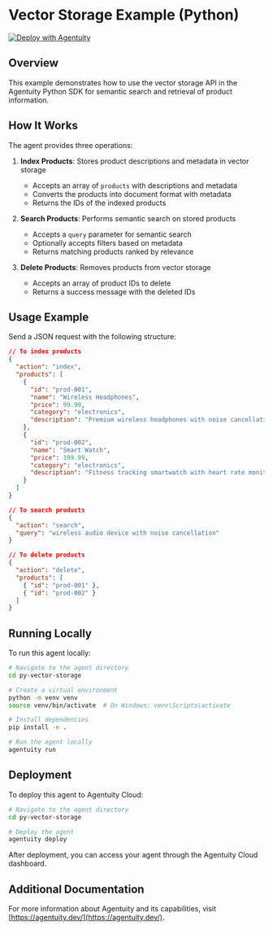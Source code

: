# Vector Storage Example (Python)

[![Deploy with Agentuity](https://app.agentuity.com/img/deploy.svg)](https://app.agentuity.com/deploy)

## Overview

This example demonstrates how to use the vector storage API in the Agentuity Python SDK for semantic search and retrieval of product information.

## How It Works

The agent provides three operations:

1. **Index Products**: Stores product descriptions and metadata in vector storage

   - Accepts an array of `products` with descriptions and metadata
   - Converts the products into document format with metadata
   - Returns the IDs of the indexed products

2. **Search Products**: Performs semantic search on stored products

   - Accepts a `query` parameter for semantic search
   - Optionally accepts filters based on metadata
   - Returns matching products ranked by relevance

3. **Delete Products**: Removes products from vector storage
   - Accepts an array of product IDs to delete
   - Returns a success message with the deleted IDs

## Usage Example

Send a JSON request with the following structure:

```json
// To index products
{
  "action": "index",
  "products": [
    {
      "id": "prod-001",
      "name": "Wireless Headphones",
      "price": 99.99,
      "category": "electronics",
      "description": "Premium wireless headphones with noise cancellation and 20-hour battery life."
    },
    {
      "id": "prod-002",
      "name": "Smart Watch",
      "price": 199.99,
      "category": "electronics",
      "description": "Fitness tracking smartwatch with heart rate monitoring and GPS."
    }
  ]
}

// To search products
{
  "action": "search",
  "query": "wireless audio device with noise cancellation"
}

// To delete products
{
  "action": "delete",
  "products": [
    { "id": "prod-001" },
    { "id": "prod-002" }
  ]
}
```

## Running Locally

To run this agent locally:

```bash
# Navigate to the agent directory
cd py-vector-storage

# Create a virtual environment
python -m venv venv
source venv/bin/activate  # On Windows: venv\Scripts\activate

# Install dependencies
pip install -e .

# Run the agent locally
agentuity run
```

## Deployment

To deploy this agent to Agentuity Cloud:

```bash
# Navigate to the agent directory
cd py-vector-storage

# Deploy the agent
agentuity deploy
```

After deployment, you can access your agent through the Agentuity Cloud dashboard.

## Additional Documentation

For more information about Agentuity and its capabilities, visit [https://agentuity.dev/](https://agentuity.dev/).
